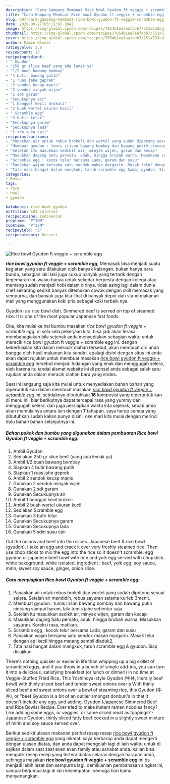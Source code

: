 ```yaml
---
description: "Cara Gampang Membuat Rice bowl Gyudon ft veggie + scramble egg, Lezat Sekali"
title: "Cara Gampang Membuat Rice bowl Gyudon ft veggie + scramble egg, Lezat Sekali"
slug: 607-cara-gampang-membuat-rice-bowl-gyudon-ft-veggie-scramble-egg-lezat-sekali
date: 2020-09-27T05:11:07.384Z
image: https://img-global.cpcdn.com/recipes/7054b1ea7aafabb7/751x532cq70/rice-bowl-gyudon-ft-veggie-scramble-egg-foto-resep-utama.jpg
thumbnail: https://img-global.cpcdn.com/recipes/7054b1ea7aafabb7/751x532cq70/rice-bowl-gyudon-ft-veggie-scramble-egg-foto-resep-utama.jpg
cover: https://img-global.cpcdn.com/recipes/7054b1ea7aafabb7/751x532cq70/rice-bowl-gyudon-ft-veggie-scramble-egg-foto-resep-utama.jpg
author: Mamie Glover
ratingvalue: 3.8
reviewcount: 13
recipeingredient:
- " Gyudon"
- "250 gr slice beef yang ada lemak ya"
- "1/2 buah bawang bombay"
- "4 butir bawang putih"
- "1 ruas jahe geprek"
- "2 sendok kecap manis"
- "2 sendok minyak wijen"
- "2 sdt garam"
- "Secukupnya air"
- "1 bonggol kecil brokoli"
- "2 buah wortel ukuran kecil"
- " Scramble egg"
- "3 butir telur"
- "Secukupnya garam"
- "Secukupnya lada"
- "5 sdm susu cair"
recipeinstructions:
- "Panaskan air untuk rebus brokoli dan wortel yang sudah dipotong sesuai selera. Setelah air mendidih, rebus sayuran selama kurleb 3menit."
- "Membuat gyudon : tumis irisan bawang bombay dan bawang putih cincang sampai harum, lalu tumis jahe sebentar saja"
- "Setelah itu masukkan sedikit air, minyak wijen, garam dan kecap"
- "Masukkan daging Satu persatu, aduk, hingga brubah warna. Masukkan sayuran. Koreksi rasa, matikan."
- "Scramble egg : kocok telur bersama Lada, garam dan susu"
- "Panaskan wajan bersama satu sendok makan margarin. Masak telur dengan api kecil hingga matang sambil diaduk2."
- "Tata nasi hangat dalam mangkuk, taruh scramble egg &amp; gyudon. Siap disajikan."
categories:
- Resep
tags:
- rice
- bowl
- gyudon

katakunci: rice bowl gyudon 
nutrition: 101 calories
recipecuisine: Indonesian
preptime: "PT10M"
cooktime: "PT35M"
recipeyield: "2"
recipecategory: Dessert

---
```



![Rice bowl Gyudon ft veggie + scramble egg](https://img-global.cpcdn.com/recipes/7054b1ea7aafabb7/751x532cq70/rice-bowl-gyudon-ft-veggie-scramble-egg-foto-resep-utama.jpg)

<b><i>rice bowl gyudon ft veggie + scramble egg</i></b>, Memasak bisa menjadi suatu kegiatan yang seru dilakukan oleh banyak kalangan. bukan hanya para bunda, sebagian laki laki juga cukup banyak yang tertarik dengan kegemaran ini. walau hanya untuk sekedar berpesta dengan kolega atau memang sudah menjadi hobi dalam dirinya. tidak asing lagi dalam dunia chef sekarang sedikit banyak ditemukan cowok dengan skill memasak yang sempurna, dan banyak juga kita lihat di banyak depot dan stand makanan mall yang menggunakan koki pria sebagai koki terbaik nya.

Gyudon is a rice bowl dish. Simmered beef is served on top of steamed rice. It is one of the most popular Japanese fast foods.

Oke, kita mulai ke hal bumbu masakan <i>rice bowl gyudon ft veggie + scramble egg</i>. di sela sela pekerjaan kita, bisa jadi akan terasa membahagiakan bila sejenak anda menyediakan sebagian waktu untuk meracik rice bowl gyudon ft veggie + scramble egg ini. dengan keberhasilan kita dalam meracik olahan tersebut, akan membuat diri anda bangga oleh hasil makanan kita sendiri. apalagi disini dengan situs ini anda akan dapat rujukan untuk membuat masakan <u>rice bowl gyudon ft veggie + scramble egg</u> tersebut menjadi hidangan yang enak dan menggugah selera, oleh karena itu tandai alamat website ini di ponsel anda sebagai salah satu rujukan anda dalam meracik olahan baru yang endes.


Saat ini langsung saja kita mulai untuk menyediakan bahan bahan yang diperuntuk kan dalam membuat masakan <u><i>rice bowl gyudon ft veggie + scramble egg</i></u> ini. setidaknya dibutuhkan <b>16</b> komposisi yang diperuntuk kan di menu ini. biar berikutnya dapat tercapai rasa yang yummy dan menggugah selera. dan juga persiapkan waktu kita sejenak, sebab anda akan memulainya antara lain dengan <b>7</b> tahapan. saya harap semua yang dibutuhkan sudah kalian punya disini, oke mari kita mulai dengan merinci dulu bahan bahan selanjutnya ini.

<!--inarticleads1-->

##### Bahan pokok dan bumbu yang digunakan dalam pembuatan Rice bowl Gyudon ft veggie + scramble egg:

1. Ambil  Gyudon
1. Sediakan 250 gr slice beef (yang ada lemak ya)
1. Ambil 1/2 buah bawang bombay
1. Siapkan 4 butir bawang putih
1. Siapkan 1 ruas jahe geprek
1. Ambil 2 sendok kecap manis
1. Gunakan 2 sendok minyak wijen
1. Gunakan 2 sdt garam
1. Gunakan Secukupnya air
1. Ambil 1 bonggol kecil brokoli
1. Ambil 2 buah wortel ukuran kecil
1. Sediakan  Scramble egg
1. Gunakan 3 butir telur
1. Gunakan Secukupnya garam
1. Gunakan Secukupnya lada
1. Gunakan 5 sdm susu cair


Cut the onions and beef into thin slices. Japanese beef &amp; rice bowl (gyudon). I take an egg and crack it over very freshly steamed rice. Then use chop sticks to mix the egg into the rice so it doesn&#39;t scramble. egg gyudon or japanese beef bowl with rice and yolk egg served with chopstick. white bakcground. white isolated. ingredient : beef, yolk egg, soy sauce, mirin, sweet soy sauce, ginger, onion slice. 

<!--inarticleads2-->

##### Cara menyiapkan Rice bowl Gyudon ft veggie + scramble egg:

1. Panaskan air untuk rebus brokoli dan wortel yang sudah dipotong sesuai selera. Setelah air mendidih, rebus sayuran selama kurleb 3menit.
1. Membuat gyudon : tumis irisan bawang bombay dan bawang putih cincang sampai harum, lalu tumis jahe sebentar saja
1. Setelah itu masukkan sedikit air, minyak wijen, garam dan kecap
1. Masukkan daging Satu persatu, aduk, hingga brubah warna. Masukkan sayuran. Koreksi rasa, matikan.
1. Scramble egg : kocok telur bersama Lada, garam dan susu
1. Panaskan wajan bersama satu sendok makan margarin. Masak telur dengan api kecil hingga matang sambil diaduk2.
1. Tata nasi hangat dalam mangkuk, taruh scramble egg &amp; gyudon. Siap disajikan.


There&#39;s nothing quicker or easier in life than whipping up a big skillet of scrambled eggs, and if you throw in a bunch of simple add-ins, you can turn it into a delicious, satisfying breakfast (or lunch or dinner!) in no time at Veggie-Stuffed Fried Rice. This Yoshinoya-style Gyudon (牛丼, literally beef bowl) with thinly sliced beef and tender sweet onions over a With thinly sliced beef and sweet onions over a bowl of steaming rice, this Gyudon (牛丼), or &#34;beef Gyudon is a bit of an outlier amongst donburi&#39;s in that it doesn&#39;t include any egg, and adding. Gyudon (Japanese Simmered Beef and Rice Bowls) Recipe. Ever tried to make instant ramen noodles fancy? Like adding some eggs, or veggies, or some sliced meat as toppings? · Japanese Gyudon, thinly sliced fatty beef cooked in a slightly sweet mixture of mirin and soy sauce served over. 

Berikut sedikit ulasan makanan perihal resep resep <u>rice bowl gyudon ft veggie + scramble egg</u> yang nikmat. saya berharap anda dapat mengerti dengan ulasan diatas, dan anda dapat mengolah lagi di lain waktu untuk di sajikan dalam saat saat even even family atau sahabat anda. kalian bisa mengulik resep resep yang tertera diatas selaras dengan harapan anda, sehingga masakan <b>rice bowl gyudon ft veggie + scramble egg</b> ini bs menjadi lebih lezat dan sempurna lagi. demikianlah pembahasan singkat ini, sampai berjumpa lagi di lain kesempatan. semoga hari kamu menyenangkan.
